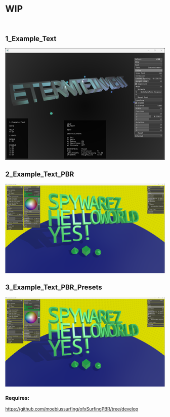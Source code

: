 #  WIP

</br>

## 1_Example_Text
![](1_Example_Text/Capture.PNG)

## 2_Example_Text_PBR
![](2_Example_Text_PBR/Capture.PNG)

## 3_Example_Text_PBR_Presets
![](3_Example_Text_PBR_Presets/Capture.PNG)

### Requires:
https://github.com/moebiussurfing/ofxSurfingPBR/tree/develop

